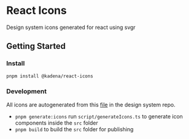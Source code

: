 # React Icons

Design system icons generated for react using svgr

## Getting Started

### Install

```sh
pnpm install @kadena/react-icons
```

### Development

All icons are autogenerated from this [file](https://github.com/kadena-community/design-system/blob/main/tokens/foundation/icon/svg.tokens.json) in the design system repo.

- `pnpm generate:icons` run `script/generateIcons.ts` to generate icon components inside the `src` folder
- `pnpm build` to build the `src` folder for publishing
